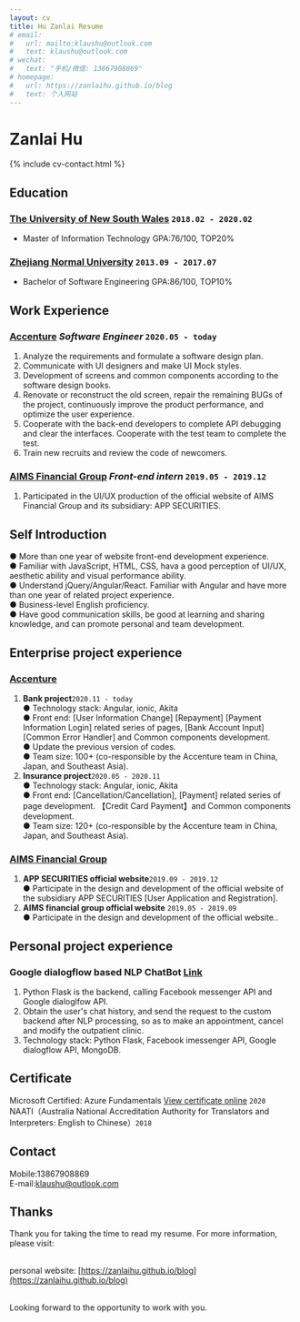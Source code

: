 ```yaml
---
layout: cv
title: Hu Zanlai Resume
# email:
#   url: mailto:klaushu@outlook.com
#   text: klaushu@outlook.com
# wechat:
#   text: "手机/微信: 13867908869"
# homepage:
#   url: https://zanlaihu.github.io/blog
#   text: 个人网站
---
```


# **Zanlai** **Hu**

{% include cv-contact.html %}

## Education

### **[The University of New South Wales](https://baike.baidu.com/item/%E6%96%B0%E5%8D%97%E5%A8%81%E5%B0%94%E5%A3%AB%E5%A4%A7%E5%AD%A6)** `2018.02 - 2020.02 `

- Master of Information Technology GPA:76/100, TOP20%

### **[Zhejiang Normal University](https://baike.baidu.com/item/%E6%B5%99%E6%B1%9F%E5%B8%88%E8%8C%83%E5%A4%A7%E5%AD%A6)** `2013.09 - 2017.07`

- Bachelor of Software Engineering GPA:86/100, TOP10%

## Work Experience

### **[Accenture](https://baike.baidu.com/item/%E5%9F%83%E6%A3%AE%E5%93%B2/7102011?fr=aladdin)** _Software Engineer_ `2020.05 - today `

1. Analyze the requirements and formulate a software design plan.
2. Communicate with UI designers and make UI Mock styles.
3. Development of screens and common components according to the software design books.
4. Renovate or reconstruct the old screen, repair the remaining BUGs of the project, continuously improve the product performance, and optimize the user experience.
5. Cooperate with the back-end developers to complete API debugging and clear the interfaces. Cooperate with the test team to complete the test.
6. Train new recruits and review the code of newcomers.

### **[AIMS Financial Group](https://www.linkedin.com/company/aimsfinancialgroup/)** _Front-end intern_ `2019.05 - 2019.12 `

1. Participated in the UI/UX production of the official website of AIMS Financial Group and its subsidiary: APP SECURITIES.

## Self Introduction

● More than one year of website front-end development experience. <br>
● Familiar with JavaScript, HTML, CSS, hava a good perception of UI/UX, aesthetic ability and visual performance ability. <br>
● Understand jQuery/Angular/React. Familiar with Angular and have more than one year of related project experience. <br>
● Business-level English proficiency. <br>
● Have good communication skills, be good at learning and sharing knowledge, and can promote personal and team development. <br>

## Enterprise project experience

### **[Accenture](https://baike.baidu.com/item/%E5%9F%83%E6%A3%AE%E5%93%B2/7102011?fr=aladdin)**

1. **Bank project**`2020.11 - today`<br>
   ● Technology stack: Angular, ionic, Akita<br>
   ● Front end: [User Information Change] [Repayment] [Payment Information Login] related series of pages, [Bank Account Input] [Common Error Handler] and Common components development. <br>
   ● Update the previous version of codes. <br>
   ● Team size: 100+ (co-responsible by the Accenture team in China, Japan, and Southeast Asia). <br>
2. **Insurance project**`2020.05 - 2020.11`<br>
   ● Technology stack: Angular, ionic, Akita<br>
   ● Front end: [Cancellation/Cancellation], [Payment] related series of page development. 【Credit Card Payment】and Common components development. <br>
   ● Team size: 120+ (co-responsible by the Accenture team in China, Japan, and Southeast Asia). <br>

### **[AIMS Financial Group](https://www.linkedin.com/company/aimsfinancialgroup/)**

1. **APP SECURITIES official website**`2019.09 - 2019.12`<br>
   ● Participate in the design and development of the official website of the subsidiary APP SECURITIES [User Application and Registration].<br>
1. **AIMS financial group official website** `2019.05 - 2019.09`<br>
   ● Participate in the design and development of the official website.. <br>

## Personal project experience

### **Google dialogflow based NLP ChatBot** [Link](https://zhuanlan.zhihu.com/p/120079499)

1. Python Flask is the backend, calling Facebook messenger API and Google dialoglfow API. <br>
2. Obtain the user's chat history, and send the request to the custom backend after NLP processing, so as to make an appointment, cancel and modify the outpatient clinic. <br>
3. Technology stack: Python Flask, Facebook imessenger API, Google dialogflow API, MongoDB.

## Certificate
Microsoft Certified: Azure Fundamentals [View certificate online](https://www.youracclaim.com/badges/bd5ad8cc-cbbc-4232-b40a-13cffd0a947b/public_url) `2020` <br>
NAATI（Australia National Accreditation Authority for Translators and Interpreters: English to Chinese）`2018` <br>

## Contact

Mobile:13867908869<br>
E-mail:klaushu@outlook.com<br>

## Thanks

Thank you for taking the time to read my resume. For more information, please visit:<br><br>

personal website: [https://zanlaihu.github.io/blog](https://zanlaihu.github.io/blog)<br>

<br>
Looking forward to the opportunity to work with you.
